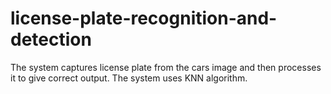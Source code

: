 # license-plate-recognition-and-detection
The system captures license plate from the cars image and then processes it to give correct output. The system uses KNN algorithm.
